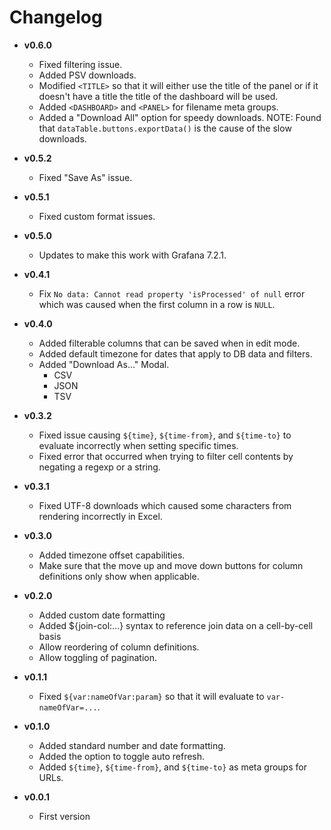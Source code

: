 # Changelog

- **v0.6.0**
  - Fixed filtering issue.
  - Added PSV downloads.
  - Modified `<TITLE>` so that it will either use the title of the panel or if it doesn't have a title the title of the dashboard will be used.
  - Added `<DASHBOARD>` and `<PANEL>` for filename meta groups.
  - Added a "Download All" option for speedy downloads.  NOTE:  Found that `dataTable.buttons.exportData()` is the cause of the slow downloads.

- **v0.5.2**
  - Fixed "Save As" issue.

- **v0.5.1**
  - Fixed custom format issues.

- **v0.5.0**
  - Updates to make this work with Grafana 7.2.1.

- **v0.4.1**
  - Fix `No data: Cannot read property 'isProcessed' of null` error which was caused when the first column in a row is `NULL`.

- **v0.4.0**
  - Added filterable columns that can be saved when in edit mode.
  - Added default timezone for dates that apply to DB data and filters.
  - Added "Download As..." Modal.
    - CSV
    - JSON
    - TSV

- **v0.3.2**
  - Fixed issue causing `${time}`, `${time-from}`, and `${time-to}` to evaluate incorrectly when setting specific times.
  - Fixed error that occurred when trying to filter cell contents by negating a regexp or a string.

- **v0.3.1**
  - Fixed UTF-8 downloads which caused some characters from rendering incorrectly in Excel.

- **v0.3.0**
  - Added timezone offset capabilities.
  - Make sure that the move up and move down buttons for column definitions only show when applicable.

- **v0.2.0**
  - Added custom date formatting
  - Added ${join-col:...} syntax to reference join data on a cell-by-cell basis
  - Allow reordering of column definitions.
  - Allow toggling of pagination.

- **v0.1.1**
  - Fixed `${var:nameOfVar:param}` so that it will evaluate to `var-nameOfVar=...`.

- **v0.1.0**
  - Added standard number and date formatting.
  - Added the option to toggle auto refresh.
  - Added `${time}`, `${time-from}`, and `${time-to}` as meta groups for URLs.

- **v0.0.1**
  - First version
